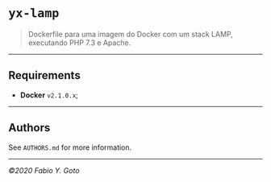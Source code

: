 # `yx-lamp`

> Dockerfile para uma imagem do Docker com um stack LAMP, executando PHP 7.3 e Apache.

----------------------------------------------------------------------

## Requirements

- **Docker** `v2.1.0.x`;

----------------------------------------------------------------------

## Authors

See `AUTHORS.md` for more information.

----------------------------------------------------------------------

_©2020 Fabio Y. Goto_
